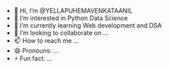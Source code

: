 - 👋 Hi, I’m @YELLAPUHEMAVENKATAANIL
- 👀 I’m interested in Python Data Science
- 🌱 I’m currently learning Web development and DSA
- 💞️ I’m looking to collaborate on ...
- 📫 How to reach me ...
- 😄 Pronouns: ...
- ⚡ Fun fact: ...

<!---
YELLAPUHEMAVENKATAANIL/YELLAPUHEMAVENKATAANIL is a ✨ special ✨ repository because its `README.md` (this file) appears on your GitHub profile.
You can click the Preview link to take a look at your changes.
--->
